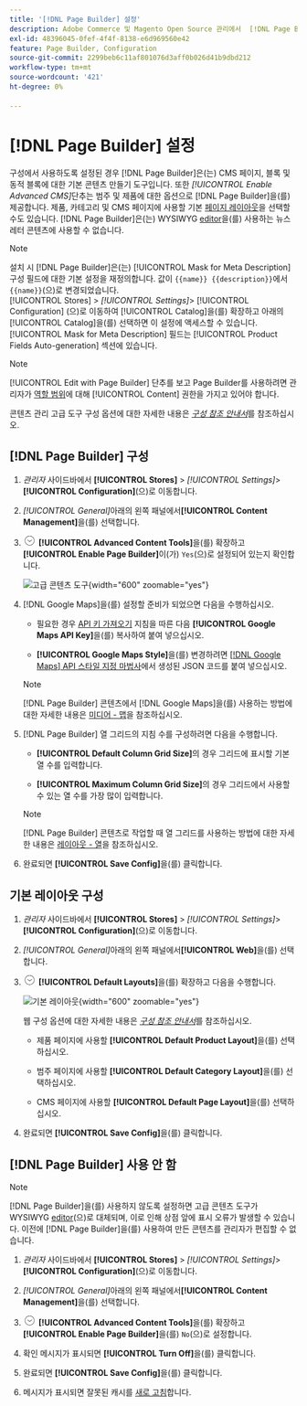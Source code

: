 ```yaml
---
title: '[!DNL Page Builder] 설정'
description: Adobe Commerce 및 Magento Open Source 관리에서  [!DNL Page Builder] 기능 구성에 대해 알아봅니다.
exl-id: 48396045-0fef-4f4f-8138-e6d969560e42
feature: Page Builder, Configuration
source-git-commit: 2299beb6c11af801076d3aff0b026d41b9dbd212
workflow-type: tm+mt
source-wordcount: '421'
ht-degree: 0%

---
```


# [!DNL Page Builder] 설정

구성에서 사용하도록 설정된 경우 [!DNL Page Builder]은(는) CMS 페이지, 블록 및 동적 블록에 대한 기본 콘텐츠 만들기 도구입니다. 또한 _[!UICONTROL Enable Advanced CMS]_&#x200B;단추는 범주 및 제품에 대한 옵션으로 [!DNL Page Builder]을(를) 제공합니다. 제품, 카테고리 및 CMS 페이지에 사용할 기본 [페이지 레이아웃](../content-design/page-layout.md)을 선택할 수도 있습니다. [!DNL Page Builder]은(는) WYSIWYG [editor](../content-design/editor.md)을(를) 사용하는 뉴스레터 콘텐츠에 사용할 수 없습니다.

>[!NOTE]
>
>설치 시 [!DNL Page Builder]은(는) [!UICONTROL Mask for Meta Description] 구성 필드에 대한 기본 설정을 재정의합니다. 값이 `{{name}} {{description}}`에서 `{{name}}`(으)로 변경되었습니다.
><br>
>[!UICONTROL Stores] > _[!UICONTROL Settings]_> [!UICONTROL Configuration] (으)로 이동하여 [!UICONTROL Catalog]을(를) 확장하고 아래의 [!UICONTROL Catalog]을(를) 선택하면 이 설정에 액세스할 수 있습니다. [!UICONTROL Mask for Meta Description] 필드는 [!UICONTROL Product Fields Auto-generation] 섹션에 있습니다.

>[!NOTE]
>
>[!UICONTROL Edit with Page Builder] 단추를 보고 Page Builder를 사용하려면 관리자가 [역할 범위](../systems/permissions-user-roles.md)에 대해 [!UICONTROL Content] 권한을 가지고 있어야 합니다.

콘텐츠 관리 고급 도구 구성 옵션에 대한 자세한 내용은 [_구성 참조 안내서_](../configuration-reference/general/content-management.md)&#x200B;를 참조하십시오.

## [!DNL Page Builder] 구성

1. _관리자_ 사이드바에서 **[!UICONTROL Stores]** > _[!UICONTROL Settings]_>**[!UICONTROL Configuration]**(으)로 이동합니다.

1. _[!UICONTROL General]_&#x200B;아래의 왼쪽 패널에서&#x200B;**[!UICONTROL Content Management]**&#x200B;을(를) 선택합니다.

1. ![확장 선택기](../assets/icon-display-expand.png) **[!UICONTROL Advanced Content Tools]**&#x200B;을(를) 확장하고 **[!UICONTROL Enable Page Builder]**&#x200B;이(가) `Yes`(으)로 설정되어 있는지 확인합니다.

   ![고급 콘텐츠 도구](../configuration-reference/general/assets/content-management-advanced-content-tools.png){width="600" zoomable="yes"}

1. [!DNL Google Maps]을(를) 설정할 준비가 되었으면 다음을 수행하십시오.

   - 필요한 경우 [API 키 가져오기][1] 지침을 따른 다음 **[!UICONTROL Google Maps API Key]**&#x200B;을(를) 복사하여 붙여 넣으십시오.

   - **[!UICONTROL Google Maps Style]**&#x200B;을(를) 변경하려면 [[!DNL Google Maps] API 스타일 지정 마법사][2]에서 생성된 JSON 코드를 붙여 넣으십시오.

   >[!NOTE]
   >
   >[!DNL Page Builder] 콘텐츠에서 [!DNL Google Maps]을(를) 사용하는 방법에 대한 자세한 내용은 [미디어 - 맵](map.md)을 참조하십시오.

1. [!DNL Page Builder] 열 그리드의 지침 수를 구성하려면 다음을 수행합니다.

   - **[!UICONTROL Default Column Grid Size]**&#x200B;의 경우 그리드에 표시할 기본 열 수를 입력합니다.

   - **[!UICONTROL Maximum Column Grid Size]**&#x200B;의 경우 그리드에서 사용할 수 있는 열 수를 가장 많이 입력합니다.

   >[!NOTE]
   >
   >[!DNL Page Builder] 콘텐츠로 작업할 때 열 그리드를 사용하는 방법에 대한 자세한 내용은 [레이아웃 - 열](column.md)을 참조하십시오.

1. 완료되면 **[!UICONTROL Save Config]**&#x200B;을(를) 클릭합니다.

## 기본 레이아웃 구성

1. _관리자_ 사이드바에서 **[!UICONTROL Stores]** > _[!UICONTROL Settings]_>**[!UICONTROL Configuration]**(으)로 이동합니다.

1. _[!UICONTROL General]_&#x200B;아래의 왼쪽 패널에서&#x200B;**[!UICONTROL Web]**&#x200B;을(를) 선택합니다.

1. ![확장 선택기](../assets/icon-display-expand.png) **[!UICONTROL Default Layouts]**&#x200B;을(를) 확장하고 다음을 수행합니다.

   ![기본 레이아웃](../configuration-reference/general/assets/web-default-layouts.png){width="600" zoomable="yes"}

   웹 구성 옵션에 대한 자세한 내용은 [_구성 참조 안내서_](../configuration-reference/general/web.md#default-layouts)&#x200B;를 참조하십시오.

   - 제품 페이지에 사용할 **[!UICONTROL Default Product Layout]**&#x200B;을(를) 선택하십시오.

   - 범주 페이지에 사용할 **[!UICONTROL Default Category Layout]**&#x200B;을(를) 선택하십시오.

   - CMS 페이지에 사용할 **[!UICONTROL Default Page Layout]**&#x200B;을(를) 선택하십시오.

1. 완료되면 **[!UICONTROL Save Config]**&#x200B;을(를) 클릭합니다.

## [!DNL Page Builder] 사용 안 함

>[!NOTE]
>
>[!DNL Page Builder]을(를) 사용하지 않도록 설정하면 고급 콘텐츠 도구가 WYSIWYG [editor](../content-design/editor.md)(으)로 대체되며, 이로 인해 상점 앞에 표시 오류가 발생할 수 있습니다. 이전에 [!DNL Page Builder]을(를) 사용하여 만든 콘텐츠를 관리자가 편집할 수 없습니다.

1. _관리자_ 사이드바에서 **[!UICONTROL Stores]** > _[!UICONTROL Settings]_>**[!UICONTROL Configuration]**(으)로 이동합니다.

1. _[!UICONTROL General]_&#x200B;아래의 왼쪽 패널에서&#x200B;**[!UICONTROL Content Management]**&#x200B;을(를) 선택합니다.

1. ![확장 선택기](../assets/icon-display-expand.png) **[!UICONTROL Advanced Content Tools]**&#x200B;을(를) 확장하고 **[!UICONTROL Enable Page Builder]**&#x200B;을(를) `No`(으)로 설정합니다.

1. 확인 메시지가 표시되면 **[!UICONTROL Turn Off]**&#x200B;을(를) 클릭합니다.

1. 완료되면 **[!UICONTROL Save Config]**&#x200B;을(를) 클릭합니다.

1. 메시지가 표시되면 잘못된 캐시를 [새로 고침](../systems/cache-management.md)합니다.

[1]: https://developers.google.com/maps/documentation/javascript/get-api-key
[2]: https://mapstyle.withgoogle.com/
